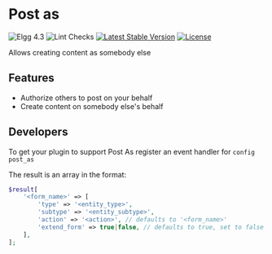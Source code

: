 Post as
===========

![Elgg 4.3](https://img.shields.io/badge/Elgg-4.3-green.svg)
![Lint Checks](https://github.com/ColdTrick/post_as/actions/workflows/lint.yml/badge.svg?event=push)
[![Latest Stable Version](https://poser.pugx.org/coldtrick/post_as/v/stable.svg)](https://packagist.org/packages/coldtrick/post_as)
[![License](https://poser.pugx.org/coldtrick/post_as/license.svg)](https://packagist.org/packages/coldtrick/post_as)

Allows creating content as somebody else

Features
--------

- Authorize others to post on your behalf
- Create content on somebody else's behalf

Developers
----------

To get your plugin to support Post As register an event handler for `config` `post_as`

The result is an array in the format:

```php
$result[
	'<form_name>' => [
		'type' => '<entity_type>',
		'subtype' => '<entity_subtype>',
		'action' => '<action>', // defaults to '<form_name>'
		'extend_form' => true|false, // defaults to true, set to false if the form already contains the post_as/input view
	],
];
```
